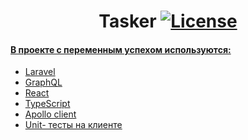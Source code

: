 <h1 align="center">Tasker <a href="https://github.com/AlexLazy/Tasker/blob/master/LICENSE"><img src="https://poser.pugx.org/laravel/framework/license.svg" alt="License"></h1>

#### В проекте с переменным успехом используются:

- Laravel
- GraphQL
- React
- TypeScript
- Apollo client
- Unit- тесты на клиенте
